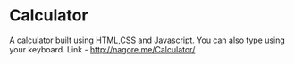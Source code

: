 # Calculator
A calculator built using HTML,CSS and Javascript. You can also type using your keyboard.
Link - http://nagore.me/Calculator/
